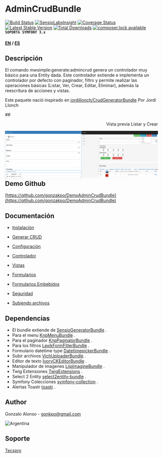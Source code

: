 AdminCrudBundle
===============
[![Build Status](https://api.travis-ci.org/MWSimple/AdminCrudBundle.svg?branch=version30)](https://travis-ci.org/MWSimple/AdminCrudBundle)
[![SensioLabsInsight](https://insight.sensiolabs.com/projects/4bd204f1-2be2-4022-8a2e-6b70c0065cba/mini.png)](https://insight.sensiolabs.com/projects/4bd204f1-2be2-4022-8a2e-6b70c0065cba)
[![Coverage Status](https://coveralls.io/repos/github/MWSimple/AdminCrudBundle/badge.svg?branch=version30)](https://coveralls.io/github/MWSimple/AdminCrudBundle?branch=version30)
[![Latest Stable Version](https://poser.pugx.org/mwsimple/admin-crud/version)](https://packagist.org/packages/mwsimple/admin-crud) [![Total Downloads](https://poser.pugx.org/mwsimple/admin-crud/downloads)](https://packagist.org/packages/mwsimple/admin-crud) [![composer.lock available](https://poser.pugx.org/mwsimple/admin-crud/composerlock)](https://packagist.org/packages/mwsimple/admin-crud)
<sup><kbd>**SOPORTA SYMFONY 3.x**</kbd></sup>

<b>[EN](Resources/doc/README_EN.md) / [ES](README.md)</b>

Descripción
-----------

El comando mwsimple:generate:admincrud genera un controlador muy básico para una Entity dada.
Este controlador extiende e implementa un controlador por defecto con paginador, filtro y permite realizar las operaciones básicas (Listar, Ver, Crear, Editar, Eliminar), además la reescritura de acciones y vistas.

Este paquete nació inspirado en [jordillonch/CrudGeneratorBundle](https://github.com/jordillonch/CrudGeneratorBundle) Por Jordi Llonch

##<p align="right">Vista previa Listar y Crear</p>

<img src="https://raw.githubusercontent.com/MWSimple/AdminCrudBundle/version30/Resources/doc/preview_list.png" alt="Listar" width="50%" align="right" />
<img src="https://raw.githubusercontent.com/MWSimple/AdminCrudBundle/version30/Resources/doc/preview_new.png" alt="Crear" width="50%" align="right" />

Demo Github
----
[https://github.com/gonzakpo/DemoAdminCrudBundle](https://github.com/gonzakpo/DemoAdminCrudBundle)

Documentación
-------------

* [Instalación](Resources/doc/instalacion.md)

* [Generar CRUD](Resources/doc/generacion.md)

* [Configuración](Resources/doc/configuracion.md)

* [Controlador](Resources/doc/controlador.md)

* [Vistas](Resources/doc/vistas.md)

* [Formularios](Resources/doc/forms.md)

* [Formularios Embebidos](Resources/doc/formsembed.md)

* [Seguridad](Resources/doc/seguridad.md)

* [Subiendo archivos](Resources/doc/subirarchivos.md)

## Dependencias

- El bundle extiende de    [SensioGeneratorBundle](https://github.com/sensio/SensioGeneratorBundle) .
- Para el menu             [KnpMenuBundle](https://github.com/KnpLabs/KnpMenuBundle) .
- Para el paginador        [KnpPaginatorBundle](https://github.com/KnpLabs/KnpPaginatorBundle) .
- Para los filtros         [LexikFormFilterBundle](https://github.com/lexik/LexikFormFilterBundle) .
- Formulario datetime type [DatetimepickerBundle](https://github.com/stephanecollot/DatetimepickerBundle) .
- Subir archivos           [VichUploaderBundle](https://github.com/dustin10/VichUploaderBundle) .
- Editor de texto          [IvoryCKEditorBundle](https://github.com/egeloen/IvoryCKEditorBundle) .
- Manipulador de imagenes  [LiipImagineBundle](https://github.com/liip/LiipImagineBundle) .
- Twig Extensiones         [TwigExtensions](http://twig.sensiolabs.org/doc/extensions/intl.html) .
- Select 2 Entity          [select2entity-bundle](https://github.com/tetranz/select2entity-bundle) .
- Symfony Colecciones      [symfony-collection](https://github.com/ninsuo/symfony-collection) .
- Alertas Toastr           [toastr](https://github.com/CodeSeven/toastr) .

## Author
Gonzalo Alonso - gonkpo@gmail.com

![Argentina](http://www.messentools.com/images/emoticones/banderas/MessenTools.com-Flag-of-Argentina.png "Argentina")

## Soporte
[Tecspro](http://www.tecspro.com.ar)
